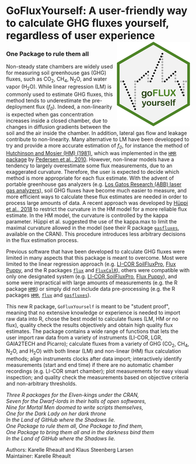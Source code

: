 # GoFluxYourself: A user-friendly way to calculate GHG fluxes yourself, regardless of user experience <img src="man/figures/GoFluxYourself.png" align="right" width="200"/>

### One Package to rule them all

Non-steady state chambers are widely used for measuring soil greenhouse gas (GHG) fluxes, such as CO<sub>2</sub>, CH<sub>4</sub>, N<sub>2</sub>O, and water vapor (H<sub>2</sub>O). While linear regression (LM) is commonly used to estimate GHG fluxes, this method tends to underestimate the pre-deployment flux (*f<sub>0</sub>*). Indeed, a non-linearity is expected when gas concentration increases inside a closed chamber, due to changes in diffusion gradients between the soil and the air inside the chamber. In addition, lateral gas flow and leakage contribute to non-linearity. Many alternative to LM have been developped to try and provide a more accurate estimation of *f<sub>0</sub>*, for instance the method of [Hutchinson and Mosier (HM) (1981)](https://doi.org/10.2136/sssaj1981.03615995004500020017x), which was implemented in the [`HMR` package](https://cran.r-project.org/package=HMR) by [Pedersen et al., 2010](https://doi.org/10.1111/j.1365-2389.2010.01291.x). However, non-linear models have a tendency to largely overestimate some flux measurements, due to an exaggerated curvature. Therefore, the user is expected to decide which method is more appropriate for each flux estimate. With the advent of portable greenhouse gas analyzers (e.g. [Los Gatos Research (ABB) laser gas analyzers](https://new.abb.com/products/measurement-products/analytical/laser-gas-analyzers/laser-analyzers/lgr-icos-portable-analyzers)), soil GHG fluxes have become much easier to measure, and more efficient ways to calculate these flux estimates are needed in order to process large amounts of data. A recent approach was developed by [Hüppi et al., 2018](https://doi.org/10.1371/journal.pone.0200876) to restrict the curvature in the HM model for a more reliable flux estimate. In the HM model, the curvature is controlled by the kappa parameter. Hüppi et al. suggested the use of the kappa.max to limit the maximal curvature allowed in the model (see their R package [`gasfluxes`](https://cran.r-project.org/package=gasfluxes), available on the CRAN). This procedure introduces less arbitrary decisions in the flux estimation process.

Previous software that have been developed to calculate GHG fluxes were limited in many aspects that this package is meant to overcome. Most were limited to the linear regression approach (e.g. [LI-COR SoilFluxPro](https://www.licor.com/env/products/soil-flux/soilfluxpro), [Flux Puppy](https://www.sciencedirect.com/science/article/pii/S0168192319301522), and the R packages [`flux`](https://cran.r-project.org/package=flux) and [`FluxCalR`](https://github.com/junbinzhao/FluxCalR)), others were compatible with only one designated system (e.g. [LI-COR SoilFluxPro](https://www.licor.com/env/products/soil-flux/soilfluxpro), [Flux Puppy](https://www.sciencedirect.com/science/article/pii/S0168192319301522)), and some were impractical with large amounts of measurements (e.g. the R package [`HMR`](https://cran.r-project.org/package=HMR)) or simply did not include data pre-processing (e.g. the R packages [`HMR`](https://cran.r-project.org/package=HMR), [`flux`](https://cran.r-project.org/package=flux) and [`gasfluxes`](https://cran.r-project.org/package=gasfluxes)).

This new R package, `GoFluxYourself` is meant to be "student proof", meaning that no extensive knowledge or experience is needed to import raw data into R, chose the best model to calculate fluxes (LM, HM or no flux), quality check the results objectively and obtain high quality flux estimates. The package contains a wide range of functions that lets the user import raw data from a variety of instruments (LI-COR, LGR, GAIA2TECH and Picarro); calculate fluxes from a variety of GHG (CO<sub>2</sub>, CH<sub>4</sub>, N<sub>2</sub>O, and H<sub>2</sub>O) with both linear (LM) and non-linear (HM) flux calculation methods; align instruments clocks after data import; interactively identify measurements (start and end time) if there are no automatic chamber recordings (e.g. LI-COR smart chamber); plot measurements for easy visual inspection; and quality check the measurements based on objective criteria and non-arbitrary thresholds. 

*<p>Three R packages for the Elven-kings under the CRAN,<br> Seven for the Dwarf-lords in their halls of open softwares,<br> Nine for Mortal Men doomed to write scripts themselves,<br> One for the Dark Lady on her dark throne<br> In the Land of GitHub where the Shadows lie.<br> One Package to rule them all, One Package to find them,<br> One Package to bring them all and in the darkness bind them<br> In the Land of GitHub where the Shadows lie.</p>*

<p>Authors: Karelle Rheault and Klaus Steenberg Larsen<br> Maintainer: Karelle Rheault <karh@ign.ku.dk> </p>

